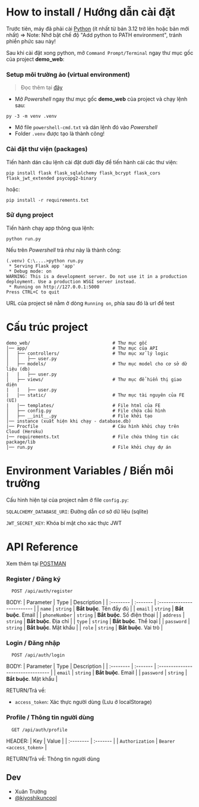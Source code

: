 
# How to install / Hướng dẫn cài đặt

Trước tiên, máy đã phải cài [Python](https://www.python.org/downloads/) (ít nhất từ bản 3.12 trở lên hoặc bản mới nhất)
=> Note: Nhớ bật chế độ "Add python to PATH environment", tránh phiền phức sau này!

Sau khi cài đặt xong python, mở `Command Prompt/Terminal` ngay thư mục gốc của project **demo_web**:
### Setup môi trường ảo (virtual environment)
> Đọc thêm tại [đây](https://flask.palletsprojects.com/en/stable/installation/#virtual-environments)

* Mở *Powershell* ngay thư mục gốc **demo_web** của project và chạy lệnh sau:
```
py -3 -m venv .venv
```

* Mở file `powershell-cmd.txt` và dán lệnh đó vào *Powershell*
* Folder `.venv` được tạo là thành công!

### Cài đặt thư viện (packages)

Tiến hành dán câu lệnh cài đặt dưới đây để tiến hành cái các thư viện:
```
pip install flask flask_sqlalchemy flask_bcrypt flask_cors flask_jwt_extended psycopg2-binary
```
hoặc:
```
pip install -r requirements.txt
```

### Sử dụng project
Tiến hành chạy app thông qua lệnh:
```
python run.py
```
Nếu trên *Powershell* trả như này là thành công:
```
(.venv) C:\....>python run.py
 * Serving Flask app 'app'
 * Debug mode: on
WARNING: This is a development server. Do not use it in a production deployment. Use a production WSGI server instead.
 * Running on http://127.0.0.1:5000
Press CTRL+C to quit
 ```
URL của project sẽ nằm ở dòng `Running on`, phía sau đó là url để test

# Cấu trúc project
```
demo_web/                               # Thư mục gốc
│── app/                                # Thư mục của API
│   ├── controllers/                    # Thư mục xử lý logic
│   │   ├── user.py
│   ├── models/                         # Thư mục model cho cơ sở dữ liệu (db)
|   |   ├── user.py
│   ├── views/                          # Thư mục để hiển thị giao diện
|   |   ├── user.py
|   |── static/                         # Thư mục tài nguyên của FE (UI)
|   |── templates/                      # File html của FE
│   ├── config.py                       # File chứa cấu hình
│   ├── __init__.py                     # File khởi tạo
│── instance (xuất hiện khi chạy - database.db)
|── Procfile                            # Cáu hình khởi chạy trên Cloud (Heroku)
|── requirements.txt                    # File chứa thông tin các package/lib
│── run.py                              # File khởi chạy dự án
```
# Environment Variables / Biến môi trường

Cấu hình hiện tại của project nằm ở file `config.py`:

`SQLALCHEMY_DATABASE_URI`: Đường dẫn cơ sở dữ liệu (sqlite)

`JWT_SECRET_KEY`: Khóa bí mật cho xác thực JWT


# API Reference
Xem thêm tại [POSTMAN](https://www.postman.com/chriswalkerkun/workspace/chriswalkerkun/collection/42576408-b7960f71-3b59-4b77-9d95-531aacdacd16?action=share&creator=42576408)

### Register / Đăng ký

```http
  POST /api/auth/register
```

BODY:
| Parameter | Type     | Description                |
| :-------- | :------- | :------------------------- |
| `name` | `string` | **Bắt buộc**. Tên đầy đủ |
| `email` | `string` | **Bắt buộc**. Email |
| `phoneNumber` | `string` | **Bắt buộc**. Số điện thoại |
| `address` | `string` | **Bắt buộc**. Địa chỉ |
| `type` | `string` | **Bắt buộc**. Thể loại |
| `password` | `string` | **Bắt buộc**. Mật khẩu |
| `role` | `string` | **Bắt buộc**. Vai trò |

### Login / Đăng nhập

```http
  POST /api/auth/login
```

BODY:
| Parameter | Type     | Description                       |
| :-------- | :------- | :-------------------------------- |
| `email` | `string` | **Bắt buộc**. Email |
| `password` | `string` | **Bắt buộc**. Mật khẩu |

RETURN/Trả về:
* `access_token`: Xác thực người dùng (Lưu ở localStorage)

### Profile / Thông tin người dùng

```http
  GET /api/auth/profile
```

HEADER:
| Key | Value     |
| :-------- | :------- |
| `Authorization` | `Bearer <access_token>` |

RETURN/Trả về: Thông tin người dùng


## Dev

- Xuân Trường
- [@kiyoshikuncool](https://www.github.com/kiyoshikuncool)